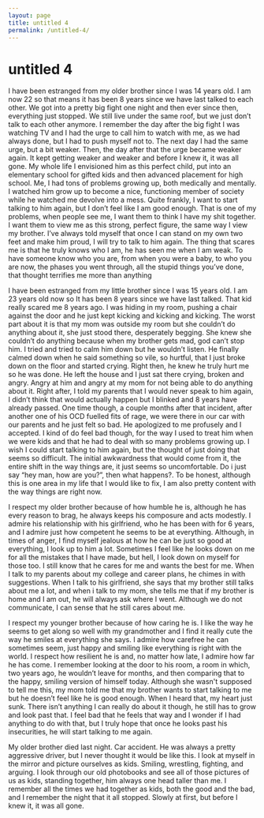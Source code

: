 ```yaml
---
layout: page
title: untitled 4
permalink: /untitled-4/
---
```


# untitled 4 

I have been estranged from my older brother since I was 14 years old. I am now 22 so that means it has been 8 years since we have last talked to each other. We got into a pretty big fight one night and then ever since then, everything just stopped. We still live under the same roof, but we just don’t talk to each other anymore. I remember the day after the big fight I was watching TV and I had the urge to call him to watch with me, as we had always done, but I had to push myself not to. The next day I had the same urge, but a bit weaker. Then, the day after that the urge became weaker again. It kept getting weaker and weaker and before I knew it, it was all gone. My whole life I envisioned him as this perfect child, put into an elementary school for gifted kids and then advanced placement for high school. Me, I had tons of problems growing up, both medically and mentally. I watched him grow up to become a nice, functioning member of society while he watched me devolve into a mess.  Quite frankly, I want to start talking to him again, but I don’t feel like I am good enough. That is one of my problems, when people see me, I want them to think I have my shit together. I want them to view me as this strong, perfect figure, the same way I view my brother. I’ve always told myself that once I can stand on my own two feet and make him proud, I will try to talk to him again. The thing that scares me is that he truly knows who I am, he has seen me when I am weak. To have someone know who you are, from when you were a baby, to who you are now, the phases you went through, all the stupid things you’ve done, that thought terrifies me more than anything
 
I have been estranged from my little brother since I was 15 years old. I am 23 years old now so It has been 8 years since we have last talked. That kid really scared me 8 years ago. I was hiding in my room, pushing a chair against the door and he just kept kicking and kicking and kicking. The worst part about it is that my mom was outside my room but she couldn’t do anything about it, she just stood there, desperately begging. She knew she couldn’t do anything because when my brother gets mad, god can’t stop him. I tried and tried to calm him down but he wouldn’t listen. He finally calmed down when he said something so vile, so hurtful, that I just broke down on the floor and started crying. Right then, he knew he truly hurt me so he was done. He left the house and I just sat there crying, broken and angry. Angry at him and angry at my mom for not being able to do anything about it. Right after, I told my parents that I would never speak to him again, I didn’t think that would actually happen but I blinked and 8 years have already passed. One time though, a couple months after that incident, after another one of his OCD fuelled fits of rage, we were there in our car with our parents and he just felt so bad. He apologized to me profusely and I accepted. I kind of do feel bad though, for the way I used to treat him when we were kids and that he had to deal with so many problems growing up. I wish I could start talking to him again, but the thought of just doing that seems so difficult. The initial awkwardness that would come from it, the entire shift in the way things are, it just seems so uncomfortable. Do i just say “hey man, how are you?”, then what happens?. To be honest, although this is one area in my life that I would like to fix, I am also pretty content with the way things are right now.

I respect my older brother because of how humble he is, although he has every reason to brag, he always keeps his composure and acts modestly. I admire his relationship with his girlfriend, who he has been with for 6 years, and I admire  just how competent he seems to be at everything. Although, in times of anger, I find myself jealous at how he can be just so good at everything, I look up to him a lot. Sometimes I feel like he looks down on me for all the mistakes that I have made, but hell, I look down on myself for those too. I still know that he cares for me and wants the best for me. When I talk to my parents about my college and career plans, he chimes in with suggestions. When I talk to his girlfriend, she says that my brother still talks about me a lot, and when i talk to my mom, she tells me that if my brother is home and I am out, he will always ask where I went.  Although we do not communicate, I can sense that he still cares about me.

I respect my younger brother because of how caring he is. I like the way he seems to get along so well with my grandmother and I find it really cute the way he smiles at everything she says. I admire how carefree he can sometimes seem, just happy and smiling like everything is right with the world. I respect how resilient he is and, no matter how late, I admire how far he has come. I remember looking at the door to his room, a room in which, two years ago, he wouldn’t leave for months, and then comparing that to the happy, smiling version of himself today. Although she wasn't supposed to tell me this, my mom told me that my brother wants to start talking to me but he doesn’t feel like he is good enough. When I heard that, my heart just sunk. There isn’t anything I can really do about it though, he still has to grow and look past that. I feel bad that he feels that way and I wonder if I had anything to do with that, but I truly hope that once he looks past his insecurities, he will start talking to me again. 

My older brother died last night. Car accident. He was always a pretty aggressive driver, but I never thought it would be like this. I look at myself in the mirror and picture ourselves as kids. Smiling, wrestling, fighting, and arguing. I look through our old photobooks and see all of those pictures of us as kids, standing together, him always one head taller than me. I remember all the times we had together as kids, both the good and the bad, and I remember the night that it all stopped. Slowly at first, but before I knew it, it was all gone. 

